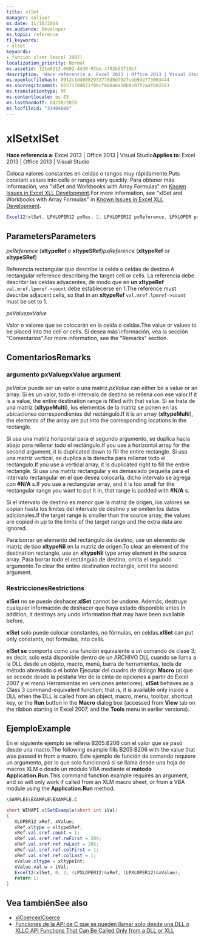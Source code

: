 ```yaml
---
title: xlSet
manager: soliver
ms.date: 11/16/2014
ms.audience: Developer
ms.topic: reference
f1_keywords:
- xlSet
keywords:
- función xlset [excel 2007]
localization_priority: Normal
ms.assetid: 121e6212-0692-4430-97be-4792b53719bf
description: 'Hace referencia a: Excel 2013 | Office 2013 | Visual Studio'
ms.openlocfilehash: 0912c1d40882933778d0df927ceb9de773063444
ms.sourcegitcommit: 8657170d071f9bcf680aba50b9c07f2a4fb82283
ms.translationtype: MT
ms.contentlocale: es-ES
ms.lasthandoff: 04/28/2019
ms.locfileid: "33404606"
---
```

# <a name="xlset"></a><span data-ttu-id="6efea-104">xlSet</span><span class="sxs-lookup"><span data-stu-id="6efea-104">xlSet</span></span>

<span data-ttu-id="6efea-105">**Hace referencia a**: Excel 2013 | Office 2013 | Visual Studio</span><span class="sxs-lookup"><span data-stu-id="6efea-105">**Applies to**: Excel 2013 | Office 2013 | Visual Studio</span></span> 
  
<span data-ttu-id="6efea-106">Coloca valores constantes en celdas o rangos muy rápidamente.</span><span class="sxs-lookup"><span data-stu-id="6efea-106">Puts constant values into cells or ranges very quickly.</span></span> <span data-ttu-id="6efea-107">Para obtener más información, vea "xlSet and Workbooks with Array Formulas" en [Known Issues in Excel XLL Development](known-issues-in-excel-xll-development.md).</span><span class="sxs-lookup"><span data-stu-id="6efea-107">For more information, see "xlSet and Workbooks with Array Formulas" in [Known Issues in Excel XLL Development](known-issues-in-excel-xll-development.md).</span></span>
  
```cs
Excel12(xlSet, LPXLOPER12 pxRes, 2, LPXLOPER12 pxReference, LPXLOPER pxValue);
```

## <a name="parameters"></a><span data-ttu-id="6efea-108">Parameters</span><span class="sxs-lookup"><span data-stu-id="6efea-108">Parameters</span></span>

<span data-ttu-id="6efea-109">_pxReference_ (**xltypeRef** o **xltypeSRef**)</span><span class="sxs-lookup"><span data-stu-id="6efea-109">_pxReference_ (**xltypeRef** or **xltypeSRef**)</span></span>
  
<span data-ttu-id="6efea-110">Referencia rectangular que describe la celda o celdas de destino.</span><span class="sxs-lookup"><span data-stu-id="6efea-110">A rectangular reference describing the target cell or cells.</span></span> <span data-ttu-id="6efea-111">La referencia debe describir las celdas adyacentes, de modo que en **un xltypeRef** `val.mref.lpmref->count` debe establecerse en 1.</span><span class="sxs-lookup"><span data-stu-id="6efea-111">The reference must describe adjacent cells, so that in an **xltypeRef** `val.mref.lpmref->count` must be set to 1.</span></span> 
  
<span data-ttu-id="6efea-112">_pxValue_</span><span class="sxs-lookup"><span data-stu-id="6efea-112">_pxValue_</span></span>
  
<span data-ttu-id="6efea-113">Valor o valores que se colocarán en la celda o celdas.</span><span class="sxs-lookup"><span data-stu-id="6efea-113">The value or values to be placed into the cell or cells.</span></span> <span data-ttu-id="6efea-114">Si desea más información, vea la sección "Comentarios".</span><span class="sxs-lookup"><span data-stu-id="6efea-114">For more information, see the "Remarks" section.</span></span>
  
## <a name="remarks"></a><span data-ttu-id="6efea-115">Comentarios</span><span class="sxs-lookup"><span data-stu-id="6efea-115">Remarks</span></span>

### <a name="pxvalue-argument"></a><span data-ttu-id="6efea-116">argumento pxValue</span><span class="sxs-lookup"><span data-stu-id="6efea-116">pxValue argument</span></span>

<span data-ttu-id="6efea-117">_pxValue_ puede ser un valor o una matriz.</span><span class="sxs-lookup"><span data-stu-id="6efea-117">_pxValue_ can either be a value or an array.</span></span> <span data-ttu-id="6efea-118">Si es un valor, todo el intervalo de destino se rellena con ese valor.</span><span class="sxs-lookup"><span data-stu-id="6efea-118">If it is a value, the entire destination range is filled with that value.</span></span> <span data-ttu-id="6efea-119">Si se trata de una matriz (**xltypeMulti**), los elementos de la matriz se ponen en las ubicaciones correspondientes del rectángulo.</span><span class="sxs-lookup"><span data-stu-id="6efea-119">If it is an array (**xltypeMulti**), the elements of the array are put into the corresponding locations in the rectangle.</span></span>
  
<span data-ttu-id="6efea-120">Si usa una matriz horizontal para el segundo argumento, se duplica hacia abajo para rellenar todo el rectángulo.</span><span class="sxs-lookup"><span data-stu-id="6efea-120">If you use a horizontal array for the second argument, it is duplicated down to fill the entire rectangle.</span></span> <span data-ttu-id="6efea-121">Si usa una matriz vertical, se duplica a la derecha para rellenar todo el rectángulo.</span><span class="sxs-lookup"><span data-stu-id="6efea-121">If you use a vertical array, it is duplicated right to fill the entire rectangle.</span></span> <span data-ttu-id="6efea-122">Si usa una matriz rectangular y es demasiado pequeña para el intervalo rectangular en el que desea colocarla, dicho intervalo se agrega con **#N/A** s.</span><span class="sxs-lookup"><span data-stu-id="6efea-122">If you use a rectangular array, and it is too small for the rectangular range you want to put it in, that range is padded with **#N/A** s.</span></span>
  
<span data-ttu-id="6efea-123">Si el intervalo de destino es menor que la matriz de origen, los valores se copian hasta los límites del intervalo de destino y se omiten los datos adicionales.</span><span class="sxs-lookup"><span data-stu-id="6efea-123">If the target range is smaller than the source array, the values are copied in up to the limits of the target range and the extra data are ignored.</span></span>
  
<span data-ttu-id="6efea-124">Para borrar un elemento del rectángulo de destino, use un elemento de matriz de tipo **xltypeNil** en la matriz de origen.</span><span class="sxs-lookup"><span data-stu-id="6efea-124">To clear an element of the destination rectangle, use an **xltypeNil** type array element in the source array.</span></span> <span data-ttu-id="6efea-125">Para borrar todo el rectángulo de destino, omita el segundo argumento.</span><span class="sxs-lookup"><span data-stu-id="6efea-125">To clear the entire destination rectangle, omit the second argument.</span></span> 
  
### <a name="restrictions"></a><span data-ttu-id="6efea-126">Restricciones</span><span class="sxs-lookup"><span data-stu-id="6efea-126">Restrictions</span></span>

<span data-ttu-id="6efea-127">**xlSet** no se puede deshacer.</span><span class="sxs-lookup"><span data-stu-id="6efea-127">**xlSet** cannot be undone.</span></span> <span data-ttu-id="6efea-128">Además, destruye cualquier información de deshacer que haya estado disponible antes.</span><span class="sxs-lookup"><span data-stu-id="6efea-128">In addition, it destroys any undo information that may have been available before.</span></span> 
  
<span data-ttu-id="6efea-129">**xlSet** solo puede colocar constantes, no fórmulas, en celdas.</span><span class="sxs-lookup"><span data-stu-id="6efea-129">**xlSet** can put only constants, not formulas, into cells.</span></span> 
  
<span data-ttu-id="6efea-130">**xlSet se** comporta como una función equivalente a un comando de clase 3; es decir, solo está disponible dentro de un ARCHIVO DLL cuando se llama a la  DLL desde un objeto, macro, menú, barra de herramientas, tecla de método  abreviado o el botón Ejecutar del cuadro de diálogo **Macro** (al que se accede desde la pestaña Ver de la cinta de opciones a partir de Excel 2007 y el menú Herramientas en versiones anteriores). </span><span class="sxs-lookup"><span data-stu-id="6efea-130">**xlSet** behaves as a Class 3 command-equivalent function; that is, it is available only inside a DLL when the DLL is called from an object, macro, menu, toolbar, shortcut key, or the **Run** button in the **Macro** dialog box (accessed from **View** tab on the ribbon starting in Excel 2007, and the **Tools** menu in earlier versions).</span></span> 
  
## <a name="example"></a><span data-ttu-id="6efea-131">Ejemplo</span><span class="sxs-lookup"><span data-stu-id="6efea-131">Example</span></span>

<span data-ttu-id="6efea-132">En el siguiente ejemplo se rellena B205:B206 con el valor que se pasó desde una macro.</span><span class="sxs-lookup"><span data-stu-id="6efea-132">The following example fills B205:B206 with the value that was passed in from a macro.</span></span> <span data-ttu-id="6efea-133">Este ejemplo de función de comando requiere un argumento, por lo que solo funcionará si se llama desde una hoja de macros XLM o desde un módulo VBA mediante el **método Application.Run.**</span><span class="sxs-lookup"><span data-stu-id="6efea-133">This command function example requires an argument, and so will only work if called from an XLM macro sheet, or from a VBA module using the **Application.Run** method.</span></span> 
  
`\SAMPLES\EXAMPLE\EXAMPLE.C`
  
```cs
short WINAPI xlSetExample(short int iVal)
{
   XLOPER12 xRef, xValue;
   xRef.xltype = xltypeSRef;
   xRef.val.sref.count = 1;
   xRef.val.sref.ref.rwFirst = 204;
   xRef.val.sref.ref.rwLast = 205;
   xRef.val.sref.ref.colFirst = 1;
   xRef.val.sref.ref.colLast = 1;
   xValue.xltype = xltypeInt;
   xValue.val.w = iVal;
   Excel12(xlSet, 0, 2, (LPXLOPER12)&xRef, (LPXLOPER12)&xValue);
   return 1;
}
```

## <a name="see-also"></a><span data-ttu-id="6efea-134">Vea también</span><span class="sxs-lookup"><span data-stu-id="6efea-134">See also</span></span>

- [<span data-ttu-id="6efea-135">xlCoerce</span><span class="sxs-lookup"><span data-stu-id="6efea-135">xlCoerce</span></span>](xlcoerce.md)
- [<span data-ttu-id="6efea-136">Funciones de la API de C que se pueden llamar solo desde una DLL o XLL</span><span class="sxs-lookup"><span data-stu-id="6efea-136">C API Functions That Can Be Called Only from a DLL or XLL</span></span>](c-api-functions-that-can-be-called-only-from-a-dll-or-xll.md)

